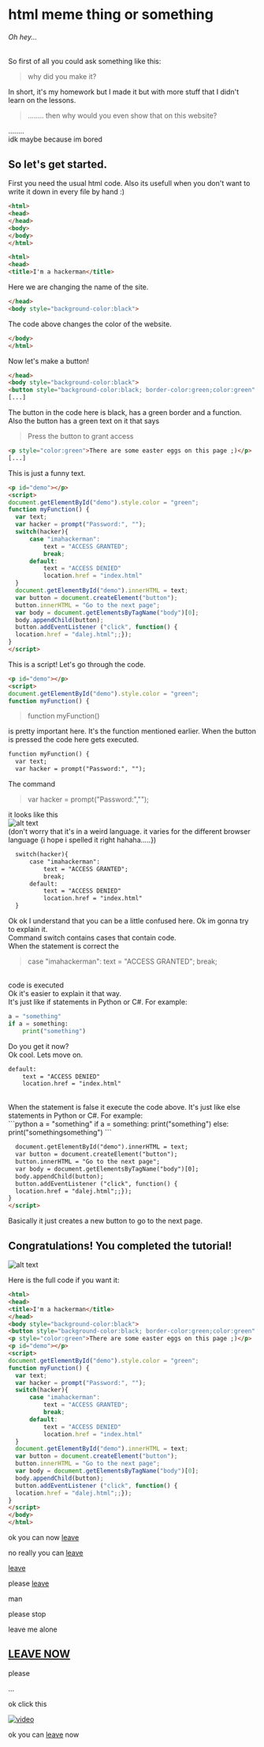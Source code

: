 # **html meme thing or something**
###### Oh hey... <br/>

So first of all you could ask something like this:

> why did you make it?

In short, it's my homework but I made it but with more stuff that I didn't learn on the lessons.

> ........
> then why would you even show that on this website?

........<br/>
idk maybe because im bored<br/>

## So let's get started.
First you need the usual html code. Also its usefull when you don't want to write it down in every file by hand :)
```html
<html>
<head>
</head>
<body>
</body>
</html>
```
```html
<html>
<head>
<title>I'm a hackerman</title>
```
Here we are changing the name of the site.
```html
</head>
<body style="background-color:black">
```
The code above changes the color of the website.
```html
</body>
</html>
```
Now let's make a button!
```html
</head>
<body style="background-color:black">
<button style="background-color:black; border-color:green;color:green" onclick="myFunction()">Press the button to grant access</button>
[...]
```
The button in the code here is black, has a green border and a function. Also the button has a green text on it that says <br/>
>Press the button to grant access

```html
<p style="color:green">There are some easter eggs on this page ;)</p>
[...]
```
This is just a funny text.
```html
<p id="demo"></p>
<script>
document.getElementById("demo").style.color = "green";
function myFunction() {
  var text;
  var hacker = prompt("Password:", ""); 
  switch(hacker){
	  case "imahackerman":
		  text = "ACCESS GRANTED";
		  break;
	  default:
		  text = "ACCESS DENIED"
		  location.href = "index.html"
  }
  document.getElementById("demo").innerHTML = text;
  var button = document.createElement("button");
  button.innerHTML = "Go to the next page";
  var body = document.getElementsByTagName("body")[0];
  body.appendChild(button);
  button.addEventListener ("click", function() {
  location.href = "dalej.html";;});
}
</script>
```
This is a script! Let's go through the code.
```html
<p id="demo"></p>
<script>
document.getElementById("demo").style.color = "green";
function myFunction() {
```
>function myFunction() 

is pretty important here. It's the function mentioned earlier. When the button is pressed the code here gets executed.
```html
function myFunction() {
  var text;
  var hacker = prompt("Password:", ""); 
```
The command 
>var hacker = prompt("Password:","");

it looks like this<br/>
![alt text](https://cdn.discordapp.com/attachments/802617972098203689/847145820972515397/unknown.png)
<br/>
(don't worry that it's in a weird language. it varies for the different browser language {i hope i spelled it right hahaha.....})
```html
  switch(hacker){
	  case "imahackerman":
		  text = "ACCESS GRANTED";
		  break;
	  default:
		  text = "ACCESS DENIED"
		  location.href = "index.html"
  }
```
Ok ok I understand that you can be a little confused here. Ok im gonna try to explain it.<br/>
Command switch contains cases that contain code. <br/>
When the statement is correct the <br/>
>case "imahackerman":
	text = "ACCESS GRANTED";
	break;

<br/>code is executed <br/>
Ok it's easier to explain it that way. <br/>
It's just like if statements in Python or C#. For example:
```python
a = "something"
if a = something:
	print("something")
```
Do you get it now? <br>
Ok cool. Lets move on.
```html
default:
	text = "ACCESS DENIED"
	location.href = "index.html"
```
<br/>
When the statement is false it execute the code above.
It's just like else statements in Python or C#. For example:<br/>
```python
a = "something"
if a = something:
	print("something")
else:
	print("somethingsomething")
```

```html
  document.getElementById("demo").innerHTML = text;
  var button = document.createElement("button");
  button.innerHTML = "Go to the next page";
  var body = document.getElementsByTagName("body")[0];
  body.appendChild(button);
  button.addEventListener ("click", function() {
  location.href = "dalej.html";;});
}
</script>
```
Basically it just creates a new button to go to the next page. <br/>


## Congratulations! You completed the tutorial! <br/>
![alt text](https://media.discordapp.net/attachments/503263339615485952/834775761151459408/congrats.png)

Here is the full code if you want it: <br/>  

```html
<html>
<head>
<title>I'm a hackerman</title>
</head>
<body style="background-color:black">
<button style="background-color:black; border-color:green;color:green" onclick="myFunction()">Press the button to grant access</button>
<p style="color:green">There are some easter eggs on this page ;)</p>
<p id="demo"></p>
<script>
document.getElementById("demo").style.color = "green";
function myFunction() {
  var text;
  var hacker = prompt("Password:", ""); 
  switch(hacker){
	  case "imahackerman":
		  text = "ACCESS GRANTED";
		  break;
	  default:
		  text = "ACCESS DENIED"
		  location.href = "index.html"
  }
  document.getElementById("demo").innerHTML = text;
  var button = document.createElement("button");
  button.innerHTML = "Go to the next page";
  var body = document.getElementsByTagName("body")[0];
  body.appendChild(button);
  button.addEventListener ("click", function() {
  location.href = "dalej.html";;});
}
</script>
</body>
</html>
```

ok you can now [leave](/README.md)

no really you can [leave](/README.md)

[leave](/README.md)

please [leave](/README.md)

man

please stop

leave me alone

## [LEAVE NOW](/README.md)

please

...

ok click this

[![video](https://samequizy.pl/wp-content/uploads/2021/03/images_45d807188233.jpg)](https://youtu.be/hm77MFaNwUw)


ok you can [leave](/README.md) now
